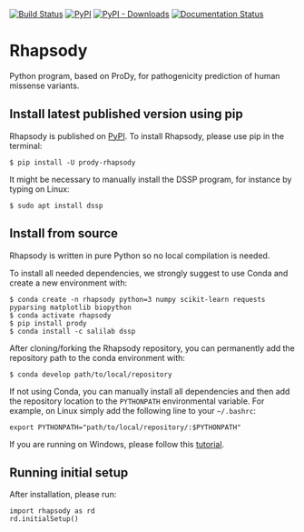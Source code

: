 [![Build Status](https://travis-ci.com/prody/rhapsody.svg?branch=master)](https://travis-ci.com/prody/rhapsody)
[![PyPI](https://img.shields.io/pypi/v/prody-rhapsody.svg)](https://pypi.org/project/prody-rhapsody/)
[![PyPI - Downloads](https://img.shields.io/pypi/dm/prody-rhapsody.svg)](http://rhapsody.csb.pitt.edu/download.php)
[![Documentation Status](https://readthedocs.org/projects/rhapsody/badge/?version=latest)](https://rhapsody.readthedocs.io/en/latest/?badge=latest)

# Rhapsody
Python program, based on ProDy, for pathogenicity prediction of human
missense variants.

## Install latest published version using pip
Rhapsody is published on [PyPI](https://pypi.org/). To install Rhapsody,
please use pip in the terminal:
```console
$ pip install -U prody-rhapsody
```
It might be necessary to manually install the DSSP program, for instance
by typing on Linux:
```console
$ sudo apt install dssp
```

## Install from source
Rhapsody is written in pure Python so no local compilation is needed.

To install all needed dependencies, we strongly suggest to use Conda and create
a new environment with:
```console
$ conda create -n rhapsody python=3 numpy scikit-learn requests pyparsing matplotlib biopython
$ conda activate rhapsody
$ pip install prody
$ conda install -c salilab dssp
```

After cloning/forking the Rhapsody repository, you can permanently add the
repository path to the conda environment with:
```console
$ conda develop path/to/local/repository
```

If not using Conda, you can manually install all dependencies and then add
the repository location to the `PYTHONPATH` environmental variable. For
example, on Linux simply add the following line to your `~/.bashrc`:
```console
export PYTHONPATH="path/to/local/repository/:$PYTHONPATH"
```

If you are running on Windows, please follow this
[tutorial](https://stackoverflow.com/a/4855685).

## Running initial setup

After installation, please run:
```console
import rhapsody as rd
rd.initialSetup()
```
